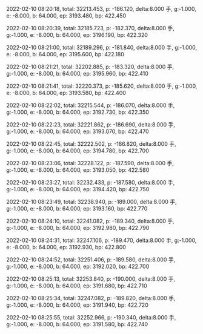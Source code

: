 2022-02-10 08:20:18, total: 32213.453, p: -186.120, delta:8.000 手, g:-1.000, e: -8.000, b: 64.000, ep: 3193.480, bp: 422.450

2022-02-10 08:20:39, total: 32185.723, p: -182.370, delta:8.000 手, g:-1.000, e: -8.000, b: 64.000, ep: 3196.190, bp: 422.320

2022-02-10 08:21:00, total: 32189.296, p: -181.840, delta:8.000 手, g:-1.000, e: -8.000, b: 64.000, ep: 3195.600, bp: 422.180

2022-02-10 08:21:21, total: 32202.885, p: -183.320, delta:8.000 手, g:-1.000, e: -8.000, b: 64.000, ep: 3195.960, bp: 422.410

2022-02-10 08:21:41, total: 32220.373, p: -185.620, delta:8.000 手, g:-1.000, e: -8.000, b: 64.000, ep: 3193.580, bp: 422.400

2022-02-10 08:22:02, total: 32215.544, p: -186.070, delta:8.000 手, g:-1.000, e: -8.000, b: 64.000, ep: 3192.730, bp: 422.350

2022-02-10 08:22:23, total: 32221.862, p: -186.690, delta:8.000 手, g:-1.000, e: -8.000, b: 64.000, ep: 3193.070, bp: 422.470

2022-02-10 08:22:45, total: 32222.502, p: -186.820, delta:8.000 手, g:-1.000, e: -8.000, b: 64.000, ep: 3194.780, bp: 422.700

2022-02-10 08:23:06, total: 32228.122, p: -187.590, delta:8.000 手, g:-1.000, e: -8.000, b: 64.000, ep: 3193.050, bp: 422.580

2022-02-10 08:23:27, total: 32232.433, p: -187.580, delta:8.000 手, g:-1.000, e: -8.000, b: 64.000, ep: 3194.420, bp: 422.750

2022-02-10 08:23:49, total: 32238.940, p: -189.000, delta:8.000 手, g:-1.000, e: -8.000, b: 64.000, ep: 3193.160, bp: 422.770

2022-02-10 08:24:10, total: 32241.082, p: -189.340, delta:8.000 手, g:-1.000, e: -8.000, b: 64.000, ep: 3192.980, bp: 422.790

2022-02-10 08:24:31, total: 32247.106, p: -189.470, delta:8.000 手, g:-1.000, e: -8.000, b: 64.000, ep: 3192.930, bp: 422.800

2022-02-10 08:24:52, total: 32251.406, p: -189.580, delta:8.000 手, g:-1.000, e: -8.000, b: 64.000, ep: 3192.020, bp: 422.700

2022-02-10 08:25:13, total: 32253.840, p: -190.000, delta:8.000 手, g:-1.000, e: -8.000, b: 64.000, ep: 3191.680, bp: 422.710

2022-02-10 08:25:34, total: 32247.082, p: -189.820, delta:8.000 手, g:-1.000, e: -8.000, b: 64.000, ep: 3191.940, bp: 422.720

2022-02-10 08:25:55, total: 32252.966, p: -190.340, delta:8.000 手, g:-1.000, e: -8.000, b: 64.000, ep: 3191.580, bp: 422.740